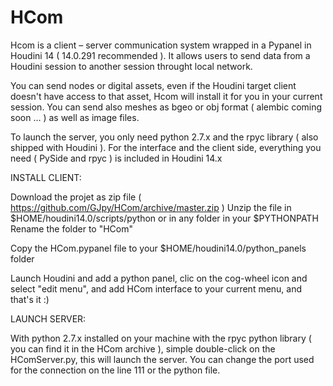 # HCom
Hcom is a client – server communication system wrapped in a Pypanel in Houdini 14 ( 14.0.291 recommended ).
It allows users to send data from a Houdini session to another session throught local network.

You can send nodes or digital assets, even if the Houdini target client doesn't have access to that asset, Hcom will install it for you in your current session.
You can send also meshes as bgeo or obj format ( alembic coming soon … ) as well as image files.

To launch the server, you only need python 2.7.x and the rpyc library ( also shipped with Houdini ).
For the interface and the client side, everything you need ( PySide and rpyc ) is included in Houdini 14.x

INSTALL CLIENT:

Download the projet as zip file  ( https://github.com/GJpy/HCom/archive/master.zip )
Unzip the file in $HOME/houdini14.0/scripts/python or in any folder in your $PYTHONPATH
Rename the folder to "HCom"

Copy the HCom.pypanel file to your $HOME/houdini14.0/python_panels folder

Launch Houdini and add a python panel, clic on the cog-wheel icon and select "edit menu", and add HCom interface to your current menu, and that's it :)

LAUNCH SERVER:

With python 2.7.x installed on your machine with the rpyc python library ( you can find it in the HCom archive ), simple double-click on the HComServer.py, this will launch the server.
You can change the port used for the connection on the line 111 or the python file.
